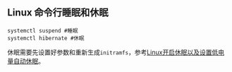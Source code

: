 ## Linux 命令行睡眠和休眠

```shell
systemctl suspend #睡眠
systemctl hibernate #休眠
```
休眠需要先设置好参数和重新生成`initramfs`，参考[Linux开启休眠以及设置低电量自动休眠](https://blog.00002000.xyz/post/11.html)。